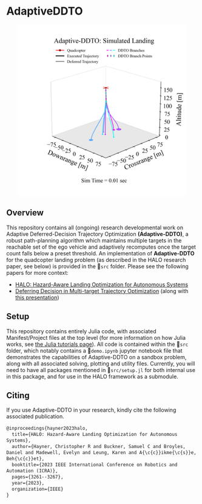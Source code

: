 # AdaptiveDDTO
<p align="center">
  <img src="media/addto_landing_anim.gif" width="450px">
</p>

## Overview
This repository contains all (ongoing) research developmental work on Adaptive Deferred-Decision Trajectory Optimization **(Adaptive-DDTO)**, a robust path-planning algorithm which maintains multiple targets in the reachable set of the ego vehicle and adaptively recomputes once the target count falls below a preset threshold. An implementation of **Adaptive-DDTO** for the quadcopter landing problem (as described in the HALO research paper, see below) is provided in the 📂`src` folder. Please see the following papers for more context:
- [HALO: Hazard-Aware Landing Optimization for Autonomous Systems](https://ieeexplore.ieee.org/abstract/document/10160655)
- [Deferring Decision in Multi-target Trajectory Optimization](https://arc.aiaa.org/doi/abs/10.2514/6.2022-1583) (along with [this presentation](https://www.aa.washington.edu/sites/aa/files/news/2022%20Research%20Showcase%20pdfs/Purna_DDTO_poster.pdf))

## Setup
This repository contains entirely Julia code, with associated Manifest/Project files at the top level (for more information on how Julia works, see [the Julia tutorials page](https://julialang.org/learning/tutorials/)). All code is contained within the 📂`src` folder, which notably contains a 📜`demo.ipynb` jupyter notebook file that demonstrates the capabilities of Adaptive-DDTO on a sandbox problem, along with all associated solving, plotting and utility files. Currently, you will need to have all packages mentioned in 📜`src/setup.jl` for both internal use in this package, and for use in the HALO framework as a submodule.

## Citing
If you use Adaptive-DDTO in your research, kindly cite the following associated publication.
```
@inproceedings{hayner2023halo,
  title={HALO: Hazard-Aware Landing Optimization for Autonomous Systems},
  author={Hayner, Christopher R and Buckner, Samuel C and Broyles, Daniel and Madewell, Evelyn and Leung, Karen and A{\c{c}}ikme{\c{s}}e, Beh{\c{c}}et},
  booktitle={2023 IEEE International Conference on Robotics and Automation (ICRA)},
  pages={3261--3267},
  year={2023},
  organization={IEEE}
}
```
